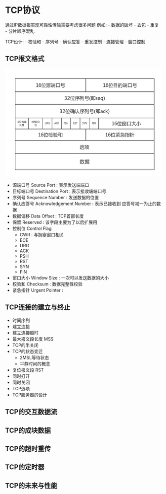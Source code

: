 # TCP协议

通过IP数据报实现可靠性传输需要考虑很多问题
例如:
    - 数据的破坏
    - 丢包
    - 重复
    - 分片顺序混乱

TCP设计:
    - 校验和
    - 序列号
    - 确认应答
    - 重发控制
    - 连接管理
    - 窗口控制


## TCP报文格式

![](./_image/2018-03-26-22-30-08.png)

- 源端口号 Source Port : 表示发送端端口
- 目标端口号 Destination Port : 表示接收端端口号
- 序列号 Sequence Number : 发送数据的位置
- 确认应答号 Acknowledgement Number : 表示已接收到 应答号减一为止的数据
- 数据偏移 Data Offset : TCP首部长度
- 保留 Reserved : 该字段主要为了以后扩展用
- 控制位 Control Flag
    - CWR : 与拥塞窗口相关
    - ECE
    - URG
    - ACK
    - PSH
    - RST
    - SYN
    - FIN
- 窗口大小 Window Size : 一次可以发送数据的大小
- 校验和 Checksum : 数据完整性校验
- 紧急指针 Urgent Pointer :



## TCP连接的建立与终止

- 时间序列
- 建立连接
- 建立连接超时
- 最大报文段长度 MSS
- TCP的半关闭
- TCP的状态变迁
    - 2MSL等待状态
    - 平静时间的概念
- 复位报文段 RST
- 同时打开
- 同时关闭
- TCP选项
- TCP服务器的设计



## TCP的交互数据流

## TCP的成块数据

## TCP的超时重传

## TCP的定时器

## TCP的未来与性能
